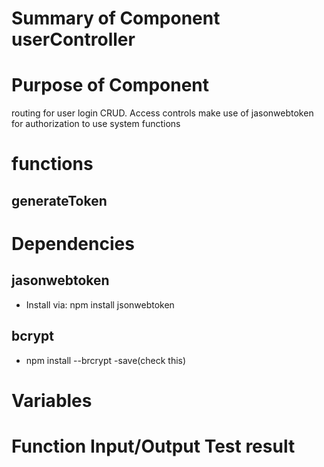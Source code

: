 # Summary of Component userController

# Purpose of Component
routing for user login CRUD.  Access controls make use of jasonwebtoken for authorization to use system functions

# functions

## generateToken

# Dependencies
## jasonwebtoken
* Install via: npm install jsonwebtoken


## bcrypt
* npm install --brcrypt -save(check this)
# Variables


# Function Input/Output Test result

